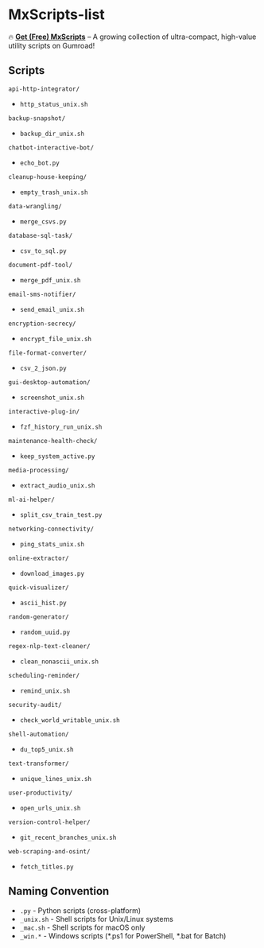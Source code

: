# MxScripts-list

🔥 **[Get (Free) MxScripts](https://mxscripter.gumroad.com/l/MxScripts)** – A growing collection of ultra-compact, high-value utility scripts on Gumroad!

## Scripts

`api-http-integrator/`
- `http_status_unix.sh`

`backup-snapshot/`
- `backup_dir_unix.sh`

`chatbot-interactive-bot/`
- `echo_bot.py`

`cleanup-house-keeping/`
- `empty_trash_unix.sh`

`data-wrangling/`
- `merge_csvs.py`

`database-sql-task/`
- `csv_to_sql.py`

`document-pdf-tool/`
- `merge_pdf_unix.sh`

`email-sms-notifier/`
- `send_email_unix.sh`

`encryption-secrecy/`
- `encrypt_file_unix.sh`

`file-format-converter/`
- `csv_2_json.py`

`gui-desktop-automation/`
- `screenshot_unix.sh`

`interactive-plug-in/`
- `fzf_history_run_unix.sh`

`maintenance-health-check/`
- `keep_system_active.py`

`media-processing/`
- `extract_audio_unix.sh`

`ml-ai-helper/`
- `split_csv_train_test.py`

`networking-connectivity/`
- `ping_stats_unix.sh`

`online-extractor/`
- `download_images.py`

`quick-visualizer/`
- `ascii_hist.py`

`random-generator/`
- `random_uuid.py`

`regex-nlp-text-cleaner/`
- `clean_nonascii_unix.sh`

`scheduling-reminder/`
- `remind_unix.sh`

`security-audit/`
- `check_world_writable_unix.sh`

`shell-automation/`
- `du_top5_unix.sh`

`text-transformer/`
- `unique_lines_unix.sh`

`user-productivity/`
- `open_urls_unix.sh`

`version-control-helper/`
- `git_recent_branches_unix.sh`

`web-scraping-and-osint/`
- `fetch_titles.py`

## Naming Convention
- `.py` - Python scripts (cross-platform)
- `_unix.sh` - Shell scripts for Unix/Linux systems
- `_mac.sh` - Shell scripts for macOS only
- `_win.*` - Windows scripts (*.ps1 for PowerShell, *.bat for Batch)
